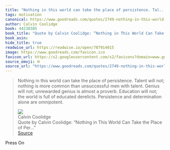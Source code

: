 ```yaml
---
title: "Nothing in this world can take the place of persistence. Tal..."
tags: motivation
canonical: https://www.goodreads.com/quotes/2749-nothing-in-this-world-can-take-the-place-of-persistence
author: Calvin Coolidge
book: 44230385
book_title: "Quote by Calvin Coolidge: “Nothing in This World Can Take the Place of Per...”"
book_asin: 
hide_title: true
readwise_url: https://readwise.io/open/787914015
image: https://www.goodreads.com/favicon.ico
favicon_url: https://s2.googleusercontent.com/s2/favicons?domain=www.goodreads.com
source_emoji: 🌐
source_url: "https://www.goodreads.com/quotes/2749-nothing-in-this-world-can-take-the-place-of-persistence#:~:text=Nothing%20in%20this,alone%20are%20omnipotent."
---
```


> Nothing in this world can take the place of persistence. Talent will not; nothing is more common than unsuccessful men with talent. Genius will not; unrewarded genius is almost a proverb. Education will not; the world is full of educated derelicts. Persistence and determination alone are omnipotent.
> <div class="quoteback-footer"><div class="quoteback-avatar"><img class="mini-favicon" src="https://s2.googleusercontent.com/s2/favicons?domain=www.goodreads.com"></div><div class="quoteback-metadata"><div class="metadata-inner"><span style="display:none">FROM:</span><div aria-label="Calvin Coolidge" class="quoteback-author"> Calvin Coolidge</div><div aria-label="Quote by Calvin Coolidge: “Nothing in This World Can Take the Place of Per...”" class="quoteback-title"> Quote by Calvin Coolidge: “Nothing in This World Can Take the Place of Per...”</div></div></div><div class="quoteback-backlink"><a target="_blank" aria-label="go to the full text of this quotation" rel="noopener" href="https://www.goodreads.com/quotes/2749-nothing-in-this-world-can-take-the-place-of-persistence#:~:text=Nothing%20in%20this,alone%20are%20omnipotent." class="quoteback-arrow"> Source</a></div></div>

Press On